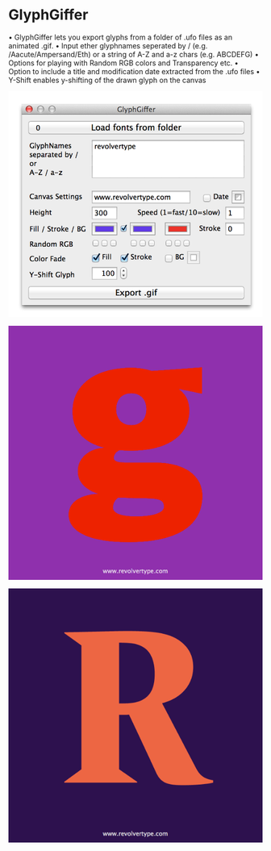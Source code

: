 GlyphGiffer
============

• GlyphGiffer lets you export glyphs from a folder of .ufo files as an animated .gif.
• Input ether glyphnames seperated by / (e.g. /Aacute/Ampersand/Eth) or a string of A-Z and a-z chars (e.g. ABCDEFG)
• Options for playing with Random RGB colors and Transparency etc.
• Option to include a title and modification date extracted from the .ufo files 
• Y-Shift enables y-shifting of the drawn glyph on the canvas


![alt text](https://github.com/luke-snider/GlyphGiffer/blob/master/GlyphGiffer_screen1.png)


![alt text](https://github.com/luke-snider/GlyphGiffer/blob/master/GlyphGiffer_screen2.gif)


![alt text](https://github.com/luke-snider/GlyphGiffer/blob/master/GlyphGiffer_screen3.gif)
